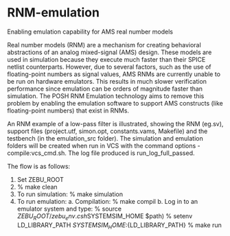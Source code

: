 # RNM-emulation
Enabling emulation capability for AMS real number models

Real number models (RNM) are a mechanism for creating behavioral abstractions of an analog mixed-signal (AMS) design.  These models are used in simulation because they execute much faster than their SPICE netlist counterparts.  However, due to several factors, such as the use of floating-point numbers as signal values, AMS RNMs are currently unable to be run on hardware emulators.  This results in much slower verification performance since emulation can be orders of magnitude faster than simulation.  The POSH RNM Emulation technology aims to remove this problem by enabling the emulation software to support AMS constructs (like floating-point numbers) that exist in RNMs.

An RNM example of a low-pass filter is illustrated, showing the RNM (eg.sv), support files (project.utf, simon.opt, constants.vams, Makefile) and the testbench (in the emulation_src folder).  The simulation and emulation folders will be created when run in VCS with the command options -compile:vcs_cmd.sh.  The log file produced is run_log_full_passed.

The flow is as follows:
1.  Set ZEBU_ROOT
2.  % make clean
3.  To run simulation:
    % make simulation
4.  To run emulation:
    a. Compilation:
       % make compil
    b. Log in to an emulator system and type:
       % source $ZEBU_ROOT/zebu_env.csh
       % setenv SYSTEMSIM_HOME/u/tools/co-design/v2.3.6/bin/arch/i686_Linux_2.4.2-2/
       % set path=($SYSTEMSIM_HOME $path)
       % setenv LD_LIBRARY_PATH ${SYSTEMSIM_HOME}:${LD_LIBRARY_PATH}
       % make run
